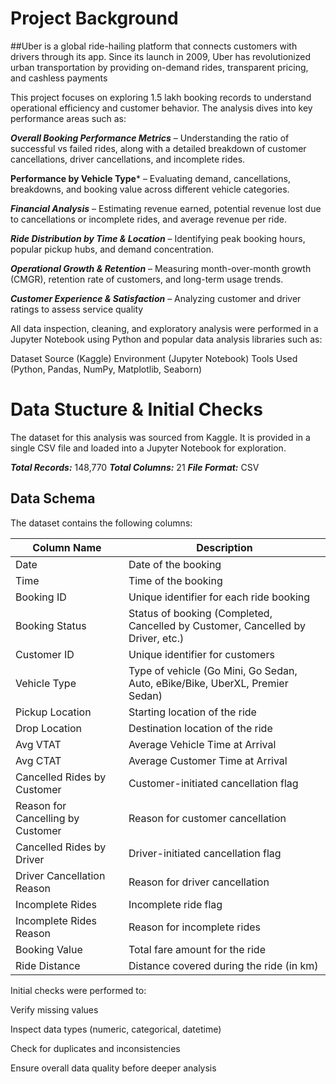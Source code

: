 # Project Background
##Uber is a global ride-hailing platform that connects customers with drivers through its app. Since its launch in 2009, Uber has revolutionized urban transportation by providing on-demand rides, transparent pricing, and cashless payments

This project focuses on exploring 1.5 lakh booking records to understand operational efficiency and customer behavior. The analysis dives into key performance areas such as:


***Overall Booking Performance Metrics*** – Understanding the ratio of successful vs failed rides, along with a detailed breakdown of customer cancellations, driver cancellations, and incomplete rides.

**Performance by Vehicle Type*** – Evaluating demand, cancellations, breakdowns, and booking value across different vehicle categories.

***Financial Analysis*** – Estimating revenue earned, potential revenue lost due to cancellations or incomplete rides, and average revenue per ride.

***Ride Distribution by Time & Location*** – Identifying peak booking hours, popular pickup hubs, and demand concentration.

***Operational Growth & Retention*** – Measuring month-over-month growth (CMGR), retention rate of customers, and long-term usage trends.

***Customer Experience & Satisfaction*** – Analyzing customer and driver ratings to assess service quality

All data inspection, cleaning, and exploratory analysis were performed in a Jupyter Notebook using Python and popular data analysis libraries such as:

Dataset Source (Kaggle)
Environment (Jupyter Notebook)
Tools Used (Python, Pandas, NumPy, Matplotlib, Seaborn)

# Data Stucture & Initial Checks
The dataset for this analysis was sourced from Kaggle. It is provided in a single CSV file and loaded into a Jupyter Notebook for exploration.

***Total Records:*** 148,770
***Total Columns:*** 21
***File Format:*** CSV

## Data Schema
The dataset contains the following columns:

| Column Name                        | Description |
|------------------------------------|-------------|
| Date                               | Date of the booking |
| Time                               | Time of the booking |
| Booking ID                         | Unique identifier for each ride booking |
| Booking Status                     | Status of booking (Completed, Cancelled by Customer, Cancelled by Driver, etc.) |
| Customer ID                        | Unique identifier for customers |
| Vehicle Type                       | Type of vehicle (Go Mini, Go Sedan, Auto, eBike/Bike, UberXL, Premier Sedan) |
| Pickup Location                    | Starting location of the ride |
| Drop Location                      | Destination location of the ride |
| Avg VTAT                           | Average Vehicle Time at Arrival |
| Avg CTAT                           | Average Customer Time at Arrival |
| Cancelled Rides by Customer        | Customer-initiated cancellation flag |
| Reason for Cancelling by Customer  | Reason for customer cancellation |
| Cancelled Rides by Driver          | Driver-initiated cancellation flag |
| Driver Cancellation Reason         | Reason for driver cancellation |
| Incomplete Rides                   | Incomplete ride flag |
| Incomplete Rides Reason            | Reason for incomplete rides |
| Booking Value                      | Total fare amount for the ride |
| Ride Distance                      | Distance covered during the ride (in km) |

Initial checks were performed to:

Verify missing values

Inspect data types (numeric, categorical, datetime)

Check for duplicates and inconsistencies

Ensure overall data quality before deeper analysis
